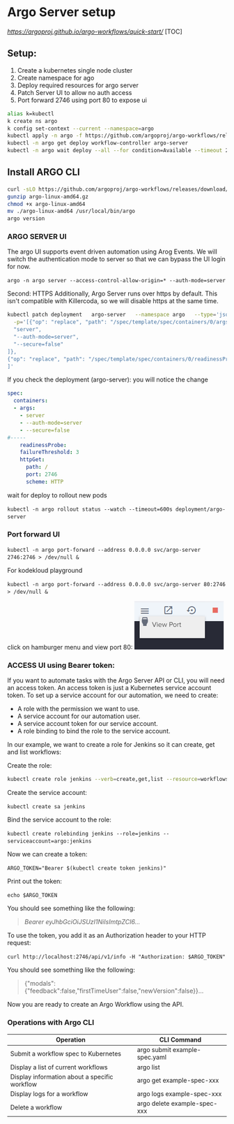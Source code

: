 
# Argo Server setup
_https://argoproj.github.io/argo-workflows/quick-start/_
[TOC]
## Setup:
1. Create a kubernetes single node cluster 
2. Create namespace for ago
3. Deploy required resources for argo server
4. Patch Server UI to allow no auth access
5. Port forward 2746 using port 80 to expose ui

```bash
alias k=kubectl
k create ns argo
k config set-context --current --namespace=argo
kubectl apply -n argo -f https://github.com/argoproj/argo-workflows/releases/download/v3.5.2/install.yaml
kubectl -n argo get deploy workflow-controller argo-server
kubectl -n argo wait deploy --all --for condition=Available --timeout 2m
```
## Install ARGO CLI

```bash
curl -sLO https://github.com/argoproj/argo-workflows/releases/download/v3.5.2/argo-linux-amd64.gz
gunzip argo-linux-amd64.gz
chmod +x argo-linux-amd64
mv ./argo-linux-amd64 /usr/local/bin/argo
argo version
```

### ARGO SERVER UI
The argo UI supports event driven automation using Arog Events. 
We will switch the authentication mode to server so that we can bypass the UI login for now.

`argo -n argo server --access-control-allow-origin=* --auth-mode=server`

Second: HTTPS
Additionally, Argo Server runs over https by default. This isn't compatible with Killercoda, so we will disable https at the same time.
```bash
kubectl patch deployment   argo-server   --namespace argo   --type='json' \
  -p='[{"op": "replace", "path": "/spec/template/spec/containers/0/args", "value": [
  "server",
  "--auth-mode=server",
  "--secure=false"
]},
{"op": "replace", "path": "/spec/template/spec/containers/0/readinessProbe/httpGet/scheme", "value": "HTTP"}
]'
```
If you check the deployment (argo-server): you will notice the change

```yaml
spec:
  containers:
  - args:
    - server
    - --auth-mode=server
    - --secure=false
#-----
    readinessProbe:
    failureThreshold: 3
    httpGet:
      path: /
      port: 2746
      scheme: HTTP
```
wait for deploy to rollout new pods

`kubectl -n argo rollout status --watch --timeout=600s deployment/argo-server`

### Port forward UI

`kubectl -n argo port-forward --address 0.0.0.0 svc/argo-server 2746:2746 > /dev/null &`

For kodekloud playground

`kubectl -n argo port-forward --address 0.0.0.0 svc/argo-server 80:2746 > /dev/null &`

click on hamburger menu and view port 80: ![ViewPort](viewport.png "View Port")

### ACCESS UI using Bearer token:

If you want to automate tasks with the Argo Server API or CLI, you will need an access token. An access token is just a Kubernetes service account token.
To set up a service account for our automation, we need to create:

* A role with the permission we want to use.
* A service account for our automation user.
* A service account token for our service account.
* A role binding to bind the role to the service account.

In our example, we want to create a role for Jenkins so it can create, get and list workflows:

Create the role:
```bash
kubectl create role jenkins --verb=create,get,list --resource=workflows.argoproj.io --resource=workfloweventbindings --resource=workflowtemplates
```
Create the service account:

`kubectl create sa jenkins`

Bind the service account to the role:

`kubectl create rolebinding jenkins --role=jenkins --serviceaccount=argo:jenkins`

Now we can create a token:

`ARGO_TOKEN="Bearer $(kubectl create token jenkins)"`

Print out the token:

`echo $ARGO_TOKEN`

You should see something like the following:

>_Bearer eyJhbGciOiJSUzI1NiIsImtpZCI6..._

To use the token, you add it as an Authorization header to your HTTP request:

`curl http://localhost:2746/api/v1/info -H "Authorization: $ARGO_TOKEN"`

You should see something like the following:

>{"modals":{"feedback":false,"firstTimeUser":false,"newVersion":false}}...

Now you are ready to create an Argo Workflow using the API.

### Operations with Argo CLI
|Operation	|CLI Command|
|-----------|------------|
|Submit a workflow spec to Kubernetes |	argo submit example-spec.yaml |
|Display a list of current workflows |	argo list |
|Display information about a specific workflow	| argo get example-spec-xxx |
|Display logs for a workflow	| argo logs example-spec-xxx |
|Delete a workflow	| argo delete example-spec-xxx  |
